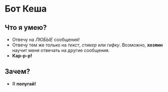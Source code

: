 # Бот **Кеша**

## Что я умею?

- Отвечу на *ЛЮБЫЕ* сообщения!
- Отвечу тем же только на *текст*, *стикер* или *гифку*. Возможно, **хозяин** научит меня отвечать на другие сообщения.
- **Кар-р-р!**

## Зачем?

- Я **попугай!**
